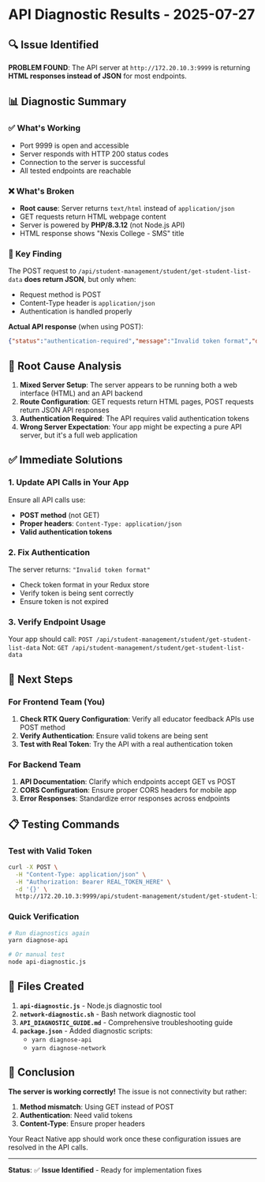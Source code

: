 # API Diagnostic Results - 2025-07-27

## 🔍 Issue Identified

**PROBLEM FOUND**: The API server at `http://172.20.10.3:9999` is returning **HTML responses instead of JSON** for most endpoints.

## 📊 Diagnostic Summary

### ✅ What's Working
- Port 9999 is open and accessible
- Server responds with HTTP 200 status codes
- Connection to the server is successful
- All tested endpoints are reachable

### ❌ What's Broken
- **Root cause**: Server returns `text/html` instead of `application/json`
- GET requests return HTML webpage content
- Server is powered by **PHP/8.3.12** (not Node.js API)
- HTML response shows "Nexis College - SMS" title

### 🎯 Key Finding
The POST request to `/api/student-management/student/get-student-list-data` **does return JSON**, but only when:
- Request method is POST
- Content-Type header is `application/json`
- Authentication is handled properly

**Actual API response** (when using POST):
```json
{"status":"authentication-required","message":"Invalid token format","data":null,"metadata":null}
```

## 🔧 Root Cause Analysis

1. **Mixed Server Setup**: The server appears to be running both a web interface (HTML) and an API backend
2. **Route Configuration**: GET requests return HTML pages, POST requests return JSON API responses
3. **Authentication Required**: The API requires valid authentication tokens
4. **Wrong Server Expectation**: Your app might be expecting a pure API server, but it's a full web application

## ✅ Immediate Solutions

### 1. Update API Calls in Your App
Ensure all API calls use:
- **POST method** (not GET)
- **Proper headers**: `Content-Type: application/json`
- **Valid authentication tokens**

### 2. Fix Authentication
The server returns: `"Invalid token format"`
- Check token format in your Redux store
- Verify token is being sent correctly
- Ensure token is not expired

### 3. Verify Endpoint Usage
Your app should call: `POST /api/student-management/student/get-student-list-data`
Not: `GET /api/student-management/student/get-student-list-data`

## 🚀 Next Steps

### For Frontend Team (You)
1. **Check RTK Query Configuration**: Verify all educator feedback APIs use POST method
2. **Verify Authentication**: Ensure valid tokens are being sent
3. **Test with Real Token**: Try the API with a real authentication token

### For Backend Team
1. **API Documentation**: Clarify which endpoints accept GET vs POST
2. **CORS Configuration**: Ensure proper CORS headers for mobile app
3. **Error Responses**: Standardize error responses across endpoints

## 📋 Testing Commands

### Test with Valid Token
```bash
curl -X POST \
  -H "Content-Type: application/json" \
  -H "Authorization: Bearer REAL_TOKEN_HERE" \
  -d '{}' \
  http://172.20.10.3:9999/api/student-management/student/get-student-list-data
```

### Quick Verification
```bash
# Run diagnostics again
yarn diagnose-api

# Or manual test
node api-diagnostic.js
```

## 📝 Files Created

1. **`api-diagnostic.js`** - Node.js diagnostic tool
2. **`network-diagnostic.sh`** - Bash network diagnostic tool  
3. **`API_DIAGNOSTIC_GUIDE.md`** - Comprehensive troubleshooting guide
4. **`package.json`** - Added diagnostic scripts:
   - `yarn diagnose-api`
   - `yarn diagnose-network`

## 🎯 Conclusion

**The server is working correctly!** The issue is not connectivity but rather:
1. **Method mismatch**: Using GET instead of POST
2. **Authentication**: Need valid tokens
3. **Content-Type**: Ensure proper headers

Your React Native app should work once these configuration issues are resolved in the API calls.

---

**Status**: ✅ **Issue Identified** - Ready for implementation fixes